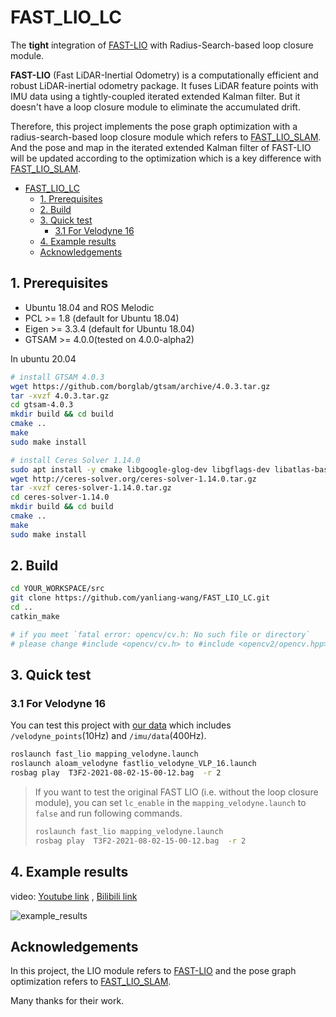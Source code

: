 # FAST_LIO_LC

The **tight** integration of [FAST-LIO](https://github.com/hku-mars/FAST_LIO) with Radius-Search-based loop closure module.

**FAST-LIO** (Fast LiDAR-Inertial Odometry) is a computationally efficient and robust LiDAR-inertial odometry package. It fuses LiDAR feature points with IMU data using a tightly-coupled iterated extended Kalman filter. But it doesn't have a loop closure module to eliminate the accumulated drift.

Therefore, this project implements the pose graph optimization with a radius-search-based loop closure module which refers to [FAST_LIO_SLAM](https://github.com/gisbi-kim/FAST_LIO_SLAM). And the pose and map in the iterated extended Kalman filter of FAST-LIO will be updated according to the optimization which is a key difference with [FAST_LIO_SLAM](https://github.com/gisbi-kim/FAST_LIO_SLAM).

- [FAST_LIO_LC](#fast_lio_lc)
  - [1. Prerequisites](#1-prerequisites)
  - [2. Build](#2-build)
  - [3. Quick test](#3-quick-test)
    - [3.1 For Velodyne 16](#31-for-velodyne-16)
  - [4. Example results](#4-example-results)
  - [Acknowledgements](#acknowledgements)

## 1. Prerequisites

- Ubuntu 18.04 and ROS Melodic
- PCL >= 1.8 (default for Ubuntu 18.04)
- Eigen >= 3.3.4 (default for Ubuntu 18.04)
- GTSAM >= 4.0.0(tested on 4.0.0-alpha2)

In ubuntu 20.04
```bash
# install GTSAM 4.0.3
wget https://github.com/borglab/gtsam/archive/4.0.3.tar.gz
tar -xvzf 4.0.3.tar.gz
cd gtsam-4.0.3
mkdir build && cd build
cmake ..
make
sudo make install

# install Ceres Solver 1.14.0
sudo apt install -y cmake libgoogle-glog-dev libgflags-dev libatlas-base-dev libsuitesparse-dev
wget http://ceres-solver.org/ceres-solver-1.14.0.tar.gz
tar -xvzf ceres-solver-1.14.0.tar.gz
cd ceres-solver-1.14.0
mkdir build && cd build
cmake ..
make
sudo make install
```

## 2. Build

```bash
cd YOUR_WORKSPACE/src
git clone https://github.com/yanliang-wang/FAST_LIO_LC.git
cd ..
catkin_make

# if you meet `fatal error: opencv/cv.h: No such file or directory`
# please change #include <opencv/cv.h> to #include <opencv2/opencv.hpp>
```

## 3. Quick test

### 3.1 For Velodyne 16

You can test this project with [our data](https://drive.google.com/file/d/1NGTN3aULoTMp3raF75LwMu-OUtzUx-zX/view?usp=sharing) which includes `/velodyne_points`(10Hz) and `/imu/data`(400Hz).

```bash
roslaunch fast_lio mapping_velodyne.launch
roslaunch aloam_velodyne fastlio_velodyne_VLP_16.launch
rosbag play  T3F2-2021-08-02-15-00-12.bag  -r 2
```

> If you want to test the original FAST LIO (i.e. without the loop closure module), you can set `lc_enable` in the `mapping_velodyne.launch` to `false` and run following commands.
>
> ```bash
> roslaunch fast_lio mapping_velodyne.launch
> rosbag play  T3F2-2021-08-02-15-00-12.bag  -r 2
> ```

## 4. Example results

video: [Youtube link](https://youtu.be/W5HYYPYBrn8) , [Bilibili link](https://www.bilibili.com/video/BV1sT4y1D7DC/)

![example_results](doc/fast-lio-lc-output.gif)

## Acknowledgements 
In this project, the LIO module refers to [FAST-LIO](https://github.com/hku-mars/FAST_LIO) and the pose graph optimization refers to [FAST_LIO_SLAM](https://github.com/gisbi-kim/FAST_LIO_SLAM).

Many thanks for their work.

